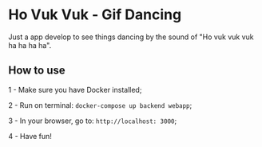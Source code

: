 # Ho Vuk Vuk - Gif Dancing

Just a app develop to see things dancing by the sound of "Ho vuk vuk vuk ha ha ha ha".

## How to use
1 - Make sure you have Docker installed;

2 - Run on terminal: `docker-compose up backend webapp`;

3 - In your browser, go to: `http://localhost: 3000`;

4 - Have fun!